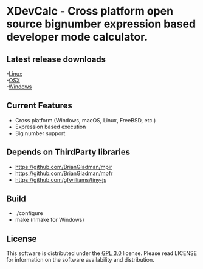 
# XDevCalc - Cross platform open source bignumber expression based developer mode calculator.

## Latest release downloads
<p>
	-<a href="https://github.com/os-v/XDevCalc/files/8406954/xdc-1.0.1-Linux.zip">Linux</a><br>
	-<a href="https://github.com/os-v/XDevCalc/files/8406955/xdc-1.0.1-MacOS.zip">OSX</a><br>
	-<a href="https://github.com/os-v/XDevCalc/files/8406956/xdc-1.0.1-Win32.zip">Windows</a><br>
</p>

## Current Features
- Cross platform (Windows, macOS, Linux, FreeBSD, etc.)
- Expression based execution
- Big number support

## Depends on ThirdParty libraries
- https://github.com/BrianGladman/mpir
- https://github.com/BrianGladman/mpfr
- https://github.com/gfwilliams/tiny-js

## Build
- ./configure
- make (nmake for Windows)

## License
This software is distributed under the [GPL 3.0](https://github.com/os-v/XDevCalc/blob/master/LICENSE) license. 
Please read LICENSE for information on the software availability and distribution.

